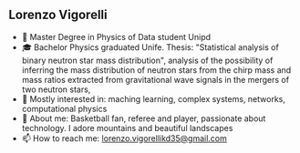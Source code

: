 ## Lorenzo Vigorelli

- 🔭 Master Degree in Physics of Data student Unipd
- 🎓 Bachelor Physics graduated Unife. Thesis: "Statistical analysis of binary neutron star mass distribution", analysis of the possibility of inferring the mass distribution of neutron stars from the chirp mass and mass ratios extracted from gravitational wave signals in the mergers of two neutron stars,
- 👯 Mostly interested in: maching learning, complex systems, networks, computational physics
- 💬 About me: Basketball fan, referee and player, passionate about technology. I adore mountains and beautiful landscapes
- 📫 How to reach me: lorenzo.vigorellikd35@gmail.com
